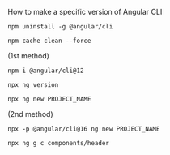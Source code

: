 How to make a specific version of Angular CLI  
```
npm uninstall -g @angular/cli
```
```
npm cache clean --force
```
(1st method)  
```
npm i @angular/cli@12
```
```
npx ng version
```
```
npx ng new PROJECT_NAME
```
(2nd method)  
```
npx -p @angular/cli@16 ng new PROJECT_NAME
```
```
npx ng g c components/header
```
